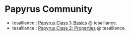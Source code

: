 # Papyrus Community

- tesalliance : [Papyrus Class 1: Basics](https://tesalliance.org/forums/index.php?/topic/4697-class-1-start-here-for-basics/) @ tesalliance.
- tesalliance : [Papyrus Class 2: Properties](https://tesalliance.org/forums/index.php?/topic/5039-class-2-properties/) @ tesalliance.
